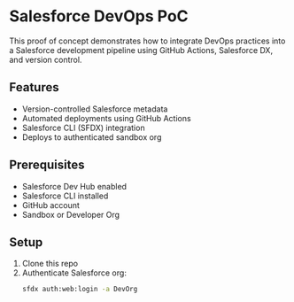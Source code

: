 # Salesforce DevOps PoC

This proof of concept demonstrates how to integrate DevOps practices into a Salesforce development pipeline using GitHub Actions, Salesforce DX, and version control.

## Features

- Version-controlled Salesforce metadata
- Automated deployments using GitHub Actions
- Salesforce CLI (SFDX) integration
- Deploys to authenticated sandbox org

## Prerequisites

- Salesforce Dev Hub enabled
- Salesforce CLI installed
- GitHub account
- Sandbox or Developer Org

## Setup

1. Clone this repo
2. Authenticate Salesforce org:
   ```bash
   sfdx auth:web:login -a DevOrg
